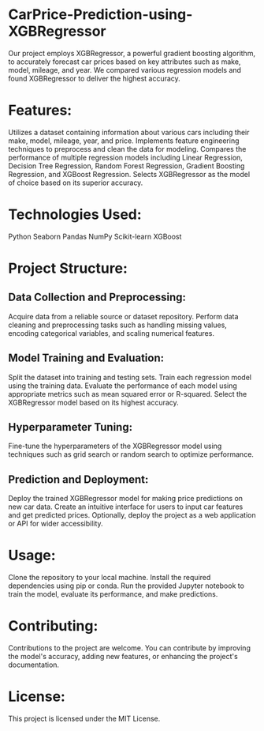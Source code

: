 # CarPrice-Prediction-using-XGBRegressor
Our project employs XGBRegressor, a powerful gradient boosting algorithm, to accurately forecast car prices based on key attributes such as make, model, mileage, and year. We compared various regression models and found XGBRegressor to deliver the highest accuracy.

# Features:
Utilizes a dataset containing information about various cars including their make, model, mileage, year, and price.
Implements feature engineering techniques to preprocess and clean the data for modeling.
Compares the performance of multiple regression models including Linear Regression, Decision Tree Regression, Random Forest Regression, Gradient Boosting Regression, and XGBoost Regression.
Selects XGBRegressor as the model of choice based on its superior accuracy.

# Technologies Used:
Python
Seaborn
Pandas
NumPy
Scikit-learn
XGBoost

# Project Structure:

## Data Collection and Preprocessing:
Acquire data from a reliable source or dataset repository.
Perform data cleaning and preprocessing tasks such as handling missing values, encoding categorical variables, and scaling numerical features.

## Model Training and Evaluation:
Split the dataset into training and testing sets.
Train each regression model using the training data.
Evaluate the performance of each model using appropriate metrics such as mean squared error or R-squared.
Select the XGBRegressor model based on its highest accuracy.

## Hyperparameter Tuning:
Fine-tune the hyperparameters of the XGBRegressor model using techniques such as grid search or random search to optimize performance.

## Prediction and Deployment:
Deploy the trained XGBRegressor model for making price predictions on new car data.
Create an intuitive interface for users to input car features and get predicted prices.
Optionally, deploy the project as a web application or API for wider accessibility.

# Usage:
Clone the repository to your local machine.
Install the required dependencies using pip or conda.
Run the provided Jupyter notebook to train the model, evaluate its performance, and make predictions.

# Contributing:
Contributions to the project are welcome. You can contribute by improving the model's accuracy, adding new features, or enhancing the project's documentation.

# License:
This project is licensed under the MIT License.





